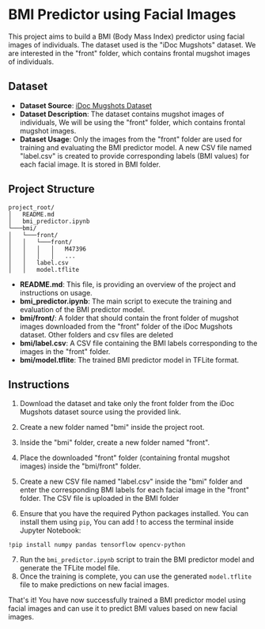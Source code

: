 # BMI Predictor using Facial Images

This project aims to build a BMI (Body Mass Index) predictor using facial images of individuals. The dataset used is the "iDoc Mugshots" dataset. We are interested in the "front" folder, which contains frontal mugshot images of individuals.

## Dataset

- **Dataset Source**: [iDoc Mugshots Dataset](https://www.kaggle.com/datasets/elliotp/idoc-mugshots)
- **Dataset Description**: The dataset contains mugshot images of individuals, We will be using the "front" folder, which contains frontal mugshot images.
- **Dataset Usage**: Only the images from the "front" folder are used for training and evaluating the BMI predictor model. A new CSV file named "label.csv" is created to provide corresponding labels (BMI values) for each facial image. It is stored in BMI folder.

## Project Structure

```
project_root/
│   README.md
│   bmi_predictor.ipynb
└───bmi/
│   └───front/
│   │   └───front/
│   │   │   │   M47396
│   │   │   │   ...
│   │   label.csv
│   │   model.tflite

```

- **README.md**: This file, is providing an overview of the project and instructions on usage.
- **bmi_predictor.ipynb**: The main script to execute the training and evaluation of the BMI predictor model.
- **bmi/front/**: A folder that should contain the front folder of mugshot images downloaded from the "front" folder of the iDoc Mugshots dataset. Other folders and csv files are deleted
- **bmi/label.csv**: A CSV file containing the BMI labels corresponding to the images in the "front" folder.
- **bmi/model.tflite**: The trained BMI predictor model in TFLite format.

## Instructions

1. Download the dataset and take only the front folder from the iDoc Mugshots dataset source using the provided link.
2. Create a new folder named "bmi" inside the project root.
3. Inside the "bmi" folder, create a new folder named "front".
4. Place the downloaded "front" folder (containing frontal mugshot images) inside the "bmi/front" folder.
5. Create a new CSV file named "label.csv" inside the "bmi" folder and enter the corresponding BMI labels for each facial image in the "front" folder. The CSV file is uploaded in the BMI folder


6. Ensure that you have the required Python packages installed. You can install them using `pip`, You can add ! to access the terminal inside Jupyter Notebook:

```
!pip install numpy pandas tensorflow opencv-python
```

7. Run the `bmi_predictor.ipynb` script to train the BMI predictor model and generate the TFLite model file.
8. Once the training is complete, you can use the generated `model.tflite` file to make predictions on new facial images.

That's it! You have now successfully trained a BMI predictor model using facial images and can use it to predict BMI values based on new facial images.

